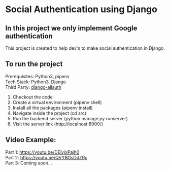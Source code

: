 # Social Authentication using Django 
## In this project we only implement Google authentication

This project is created to help dev's to make social authentication in Django.

## To run the project
Prerequisites: Python3, pipenv<br/>
Tech Stack: Python3, Django<br>
Third Party: <a href='https://django-allauth.readthedocs.io/en/latest/' target="_blank">django-allauth</a>

1. Checkout the code
2. Create a virtual environment (pipenv shell)
4. Install all the packages (pipenv install)
5. Navigate inside the project (cd src)
6. Run the backend server (python manage.py runserver)
7. Visit the server link (http://localhost:8000/)

## Video Example:
Part 1: https://youtu.be/DEiyixPajh0<br>
Part 2: https://youtu.be/QVYBGsDdZRc<br>
Part 3: Coming soon...
